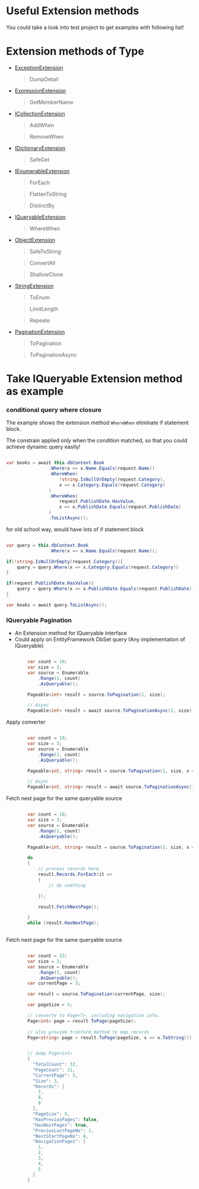 # Useful Extension methods

You could take a look into test project to get examples with following list!

# Extension methods of Type

* [ExceptionExtension](https://github.com/yozian/Yozian.Extension/blob/master/src/Yozian.Extension.Test//ExceptionExtensionTest.cs)

    >DumpDetail

* [ExpressionExtension](https://github.com/yozian/Yozian.Extension/blob/master/src/Yozian.Extension.Test//ExpressionExtensionTest.cs)

    >GetMemberName

* [ICollectionExtension](https://github.com/yozian/Yozian.Extension/blob/master/src/Yozian.Extension.Test//ICollectionExtensionTest.cs)

    >AddWhen

    >RemoveWhen

* [IDictionaryExtension](https://github.com/yozian/Yozian.Extension/blob/master/src/Yozian.Extension.Test//IDictionaryExtensionTest.cs)

    >SafeGet

* [IEnumerableExtension](https://github.com/yozian/Yozian.Extension/blob/master/src/Yozian.Extension.Test//IEnumerableExtensionTest.cs)

    >ForEach

    >FlattenToString

    >DistinctBy


* [IQueryableExtension](https://github.com/yozian/Yozian.Extension/blob/master/src/Yozian.Extension.Test//IQueryableExtensionTest.cs)

    >WhereWhen

* [ObjectExtension](https://github.com/yozian/Yozian.Extension/blob/master/src/Yozian.Extension.Test//ObjectExtensionTest.cs)

    >SafeToString

    >ConvertAll

    >ShallowClone

* [StringExtension](https://github.com/yozian/Yozian.Extension/blob/master/src/Yozian.Extension.Test//StringExtensionTest.cs)

    >ToEnum

    >LimitLength

    >Repeate

* [PaginationExtension](https://github.com/yozian/Yozian.Extension/blob/master/src/Yozian.Extension.Test//PaginationExtensionTest.cs)

    >ToPagination

    >ToPaginationAsync

# Take IQueryable Extension method as example


### conditional query where closure


The example shows the extension method `WhereWhen` eliminate if statement block.

The constrain applied only when the condition matched, so that you could achieve dynamic query easily!

```csharp

var books = await this.dbContext.Book
                .Where(x => x.Name.Equals(request.Name))
                .WhereWhen(
                    !string.IsNullOrEmpty(request.Category),
                    x => x.Category.Equals(request.Category)
                )
                .WhereWhen(
                    request.PublishDate.HasValue,
                    x => x.PublishDate.Equals(request.PublishDate)
                )
                .ToListAsync();

```


for old school way, would have lots of if statement block

```csharp

var query = this.dbContext.Book
                .Where(x => x.Name.Equals(request.Name));

if(!string.IsNullOrEmpty(request.Category)){
    query = query.Where(x => x.Category.Equals(request.Category))
}

if(request.PublishDate.HasValue){
    query = query.Where(x => x.PublishDate.Equals(request.PublishDate))
}

var books = await query.ToListAsync();


```


### IQueryable Pagination

 * An Extension method for IQueryable<T> interface
 * Could apply on EntityFramework DbSet<T> query (Any implementation of IQueryable<T>)

```csharp

        var count = 10;
        var size = 3;
        var source = Enumerable
            .Range(1, count)
            .AsQueryable();

        Pageable<int> result = source.ToPagination(1, size);

        // Async 
        Pageable<int> result = await source.ToPaginationAsync(1, size);
```


Apply converter 

```csharp

        var count = 10;
        var size = 3;
        var source = Enumerable
            .Range(1, count)
            .AsQueryable();

        Pageable<int, string> result = source.ToPagination(1, size, x => x.ToString());

        // Async 
        Pageable<int, string> result = await source.ToPaginationAsync(1, size, x => x.ToString());
```


Fetch next page for the same queryable source

```csharp

        var count = 10;
        var size = 3;
        var source = Enumerable
            .Range(1, count)
            .AsQueryable();

        Pageable<int, string> result = source.ToPagination(1, size, x => x.ToString());

        do
        {
            // process records here
            result.Records.ForEach(it =>
            {
                // do somthing

            });

            result.FetchNextPage();

        }
        while (result.HasNextPage);
      
```


Fetch next page for the same queryable source

```csharp

        var count = 32;
        var size = 3;
        var source = Enumerable
            .Range(1, count)
            .AsQueryable();
        var currentPage = 3;

        var result = source.ToPagination(currentPage, size);

        var pageSize = 5;

        // converte to Page<T>, including navigation info.
        Page<int> page = result.ToPage(pageSize);
    
        // also provide tranform method to map records
        Page<string> page = result.ToPage(pageSize, x => x.ToString());


        // dump Page<int> 
        {
          "TotalCount": 32,
          "PageCount": 11,
          "CurrentPage": 3,
          "Size": 3,
          "Records": [
            7,
            8,
            9
          ],
          "PageSize": 5,
          "HasPreviosPages": false,
          "HasNextPages": true,
          "PreviosLastPageNo": 1,
          "NextStartPageNo": 6,
          "NavigationPages": [
            1,
            2,
            3,
            4,
            5
          ]
        }      
```


